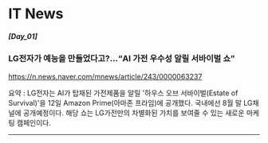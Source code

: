 <H1> IT News </H1>

***<H5> [Day_01] </H5>***

**<H3> LG전자가 예능을 만들었다고?…“AI 가전 우수성 알릴 서바이벌 쇼” </H3>**

https://n.news.naver.com/mnews/article/243/0000063237

요약 : LG전자는 AI가 탑재된 가전제품을 알릴 '하우스 오브 서바이벌(Estate of Survival)'을 12일 Amazon Prime(아마존 프라임)에 공개했다. 국내에선 8월 말 LG채널에 공개예정이다. 해당 쇼는 LG가전만의 차별화된 가치를 보여줄 수 있는 새로운 마케팅 캠페인이다.

___
